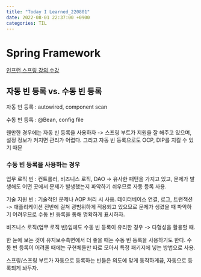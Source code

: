 ```yaml
---
title: "Today I Learned_220801"
date: 2022-08-01 22:37:00 +0900
categories: TIL
---
```


# Spring Framework
[인프런 스프링 강의 수강](https://www.inflearn.com/course/%EC%8A%A4%ED%94%84%EB%A7%81-%ED%95%B5%EC%8B%AC-%EC%9B%90%EB%A6%AC-%EA%B8%B0%EB%B3%B8%ED%8E%B8/dashboard)

## 자동 빈 등록 vs. 수동 빈 등록
자동 빈 등록 : autowired, component scan

수동 빈 등록 : @Bean, config file

웬만한 경우에는 자동 빈 등록을 사용하자 -> 스프링 부트가 지원을 잘 해주고 있으며, 설정 정보가 커지면 관리가 어렵다. 그리고 자동 빈 등록으로도 OCP, DIP를 지킬 수 있기 때문

### 수동 빈 등록을 사용하는 경우
업무 로직 빈 : 컨트롤러, 비즈니스 로직, DAO -> 유사한 패턴을 가지고 있고, 문제가 발생해도 어떤 곳에서 문제가 발생했는지 파악하기 쉬우므로 자동 등록 사용.

기술 지원 빈 : 기술적인 문제나 AOP 처리 시 사용. 데이터베이스 연결, 로그, 트랜잭션 -> 애플리케이션 전반에 걸쳐 광범위하게 적용되고 있으므로 문제가 생겼을 때 파악하기 어려우므로 수동 빈 등록을 통해 명확하게 표시하자.

비즈니스 로직(업무 로직 빈)임에도 수동 빈 등록이 유리한 경우 -> 다형성을 활용할 때.

한 눈에 보는 것이 유지보수측면에서 더 좋을 때는 수동 빈 등록을 사용하기도 한다. 수동 빈 등록이 어려울 때에는 구현체들만 따로 모아서 특정 패키지에 넣는 방법으로 사용.

스프링/스프링 부트가 자동으로 등록하는 빈들은 의도에 맞게 동작하게끔, 자동으로 등록되게 놔두자.